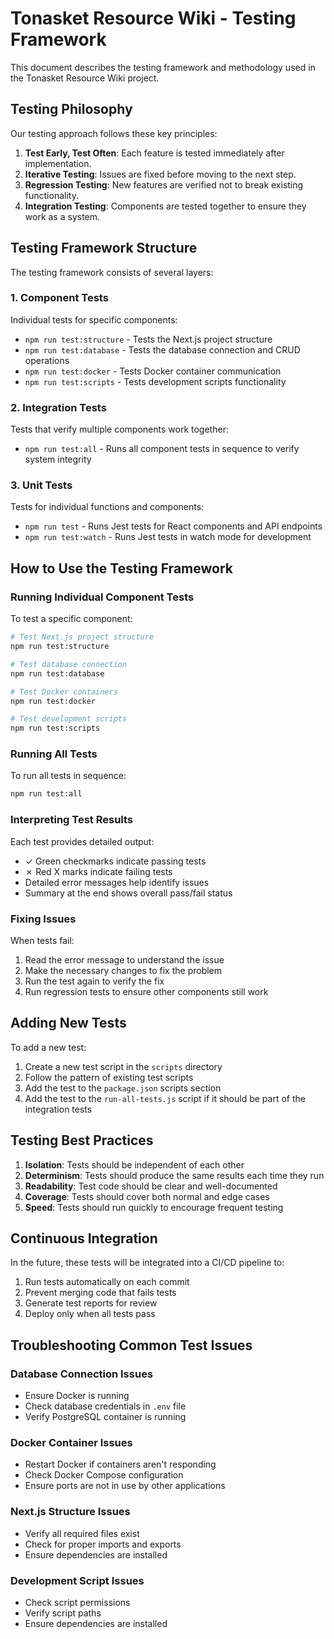 # Tonasket Resource Wiki - Testing Framework

This document describes the testing framework and methodology used in the Tonasket Resource Wiki project.

## Testing Philosophy

Our testing approach follows these key principles:

1. **Test Early, Test Often**: Each feature is tested immediately after implementation.
2. **Iterative Testing**: Issues are fixed before moving to the next step.
3. **Regression Testing**: New features are verified not to break existing functionality.
4. **Integration Testing**: Components are tested together to ensure they work as a system.

## Testing Framework Structure

The testing framework consists of several layers:

### 1. Component Tests

Individual tests for specific components:

- `npm run test:structure` - Tests the Next.js project structure
- `npm run test:database` - Tests the database connection and CRUD operations
- `npm run test:docker` - Tests Docker container communication
- `npm run test:scripts` - Tests development scripts functionality

### 2. Integration Tests

Tests that verify multiple components work together:

- `npm run test:all` - Runs all component tests in sequence to verify system integrity

### 3. Unit Tests

Tests for individual functions and components:

- `npm run test` - Runs Jest tests for React components and API endpoints
- `npm run test:watch` - Runs Jest tests in watch mode for development

## How to Use the Testing Framework

### Running Individual Component Tests

To test a specific component:

```bash
# Test Next.js project structure
npm run test:structure

# Test database connection
npm run test:database

# Test Docker containers
npm run test:docker

# Test development scripts
npm run test:scripts
```

### Running All Tests

To run all tests in sequence:

```bash
npm run test:all
```

### Interpreting Test Results

Each test provides detailed output:

- ✓ Green checkmarks indicate passing tests
- ✗ Red X marks indicate failing tests
- Detailed error messages help identify issues
- Summary at the end shows overall pass/fail status

### Fixing Issues

When tests fail:

1. Read the error message to understand the issue
2. Make the necessary changes to fix the problem
3. Run the test again to verify the fix
4. Run regression tests to ensure other components still work

## Adding New Tests

To add a new test:

1. Create a new test script in the `scripts` directory
2. Follow the pattern of existing test scripts
3. Add the test to the `package.json` scripts section
4. Add the test to the `run-all-tests.js` script if it should be part of the integration tests

## Testing Best Practices

1. **Isolation**: Tests should be independent of each other
2. **Determinism**: Tests should produce the same results each time they run
3. **Readability**: Test code should be clear and well-documented
4. **Coverage**: Tests should cover both normal and edge cases
5. **Speed**: Tests should run quickly to encourage frequent testing

## Continuous Integration

In the future, these tests will be integrated into a CI/CD pipeline to:

1. Run tests automatically on each commit
2. Prevent merging code that fails tests
3. Generate test reports for review
4. Deploy only when all tests pass

## Troubleshooting Common Test Issues

### Database Connection Issues

- Ensure Docker is running
- Check database credentials in `.env` file
- Verify PostgreSQL container is running

### Docker Container Issues

- Restart Docker if containers aren't responding
- Check Docker Compose configuration
- Ensure ports are not in use by other applications

### Next.js Structure Issues

- Verify all required files exist
- Check for proper imports and exports
- Ensure dependencies are installed

### Development Script Issues

- Check script permissions
- Verify script paths
- Ensure dependencies are installed
